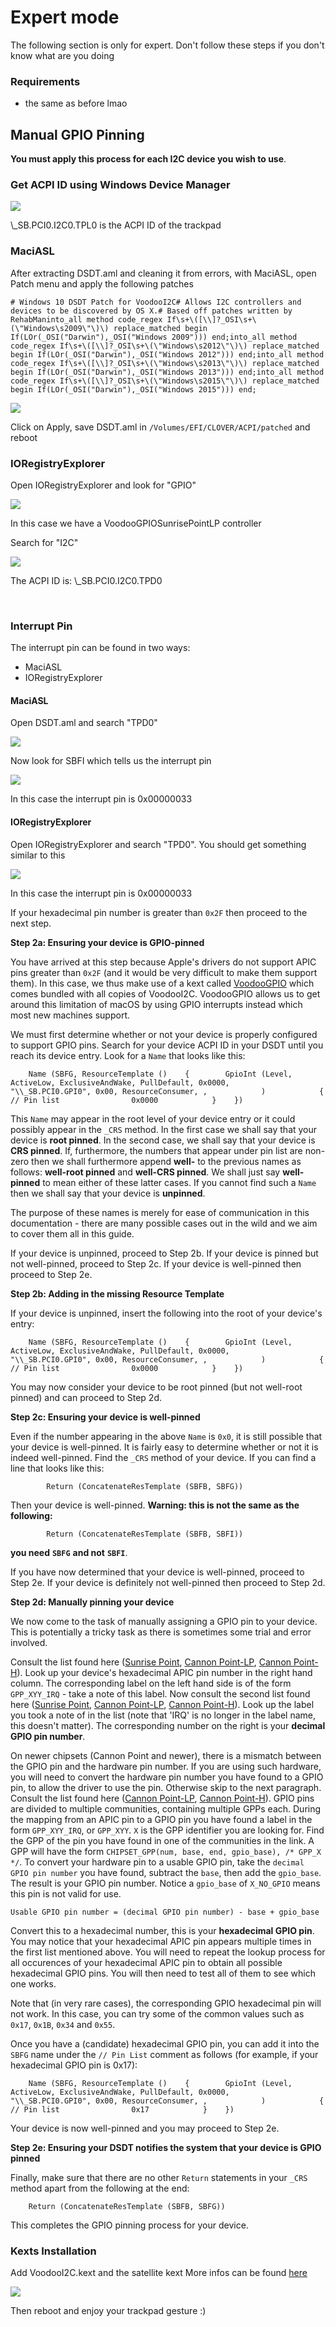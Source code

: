 # Expert mode

The following section is only for expert. Don't follow these steps if you don't know what are you doing

### Requirements <a id="requirements"></a>

* the same as before lmao

## Manual GPIO Pinning <a id="manual-gpio-pinning"></a>

**You must apply this process for each I2C device you wish to use**.

### Get ACPI ID using Windows Device Manager <a id="get-acpi-id-using-windows-device-manager"></a>

![](https://blobscdn.gitbook.com/v0/b/gitbook-28427.appspot.com/o/assets%2F-Lz9HmN8eqkDm_mnJR3I%2F-LzImQenF-Cog1yCLqaL%2F-LzImy5wO7m868iNrnLE%2Fimage.png?alt=media&token=108a99b1-2888-4339-8106-b007260e21f2)

\\_SB.PCI0.I2C0.TPL0 is the ACPI ID of the trackpad

### MaciASL <a id="maciasl"></a>

After extracting DSDT.aml and cleaning it from errors, with MaciASL, open Patch menu and apply the following patches

```text
# Windows 10 DSDT Patch for VoodooI2C# Allows I2C controllers and devices to be discovered by OS X.# Based off patches written by RehabMan​into_all method code_regex If\s+\([\\]?_OSI\s+\(\"Windows\s2009\"\)\) replace_matched begin If(LOr(_OSI("Darwin"),_OSI("Windows 2009"))) end;into_all method code_regex If\s+\([\\]?_OSI\s+\(\"Windows\s2012\"\)\) replace_matched begin If(LOr(_OSI("Darwin"),_OSI("Windows 2012"))) end;into_all method code_regex If\s+\([\\]?_OSI\s+\(\"Windows\s2013\"\)\) replace_matched begin If(LOr(_OSI("Darwin"),_OSI("Windows 2013"))) end;into_all method code_regex If\s+\([\\]?_OSI\s+\(\"Windows\s2015\"\)\) replace_matched begin If(LOr(_OSI("Darwin"),_OSI("Windows 2015"))) end;        
```

![](https://blobscdn.gitbook.com/v0/b/gitbook-28427.appspot.com/o/assets%2F-Lz9HmN8eqkDm_mnJR3I%2F-LzI_kiUfZn2d5fK0Ufq%2F-LzIaKrHrrtz4w43iI2Q%2Fimage.png?alt=media&token=26436759-812d-40ac-8b67-f4610ea85997)

Click on Apply, save DSDT.aml in `/Volumes/EFI/CLOVER/ACPI/patched` and reboot

### IORegistryExplorer <a id="ioregistryexplorer"></a>

Open IORegistryExplorer and look for "GPIO"

![](https://blobscdn.gitbook.com/v0/b/gitbook-28427.appspot.com/o/assets%2F-Lz9HmN8eqkDm_mnJR3I%2F-LzIkYSnxEBkM1yuqNmt%2F-LzIkxF099BV_Lh11PE4%2Fimage.png?alt=media&token=9641aa87-1cf5-4531-8142-1c2c231ba20e)

In this case we have a VoodooGPIOSunrisePointLP controller

Search for "I2C"

![](https://blobscdn.gitbook.com/v0/b/gitbook-28427.appspot.com/o/assets%2F-Lz9HmN8eqkDm_mnJR3I%2F-LzImQenF-Cog1yCLqaL%2F-LzInyddlEGKIZzyQEKW%2Fimage.png?alt=media&token=9db39853-284b-44f0-b716-e951c028e3c9)

The ACPI ID is: \\_SB.PCI0.I2C0.TPD0

​

### Interrupt Pin <a id="interrupt-pin"></a>

The interrupt pin can be found in two ways:

* MaciASL
* IORegistryExplorer

#### MaciASL <a id="maciasl-1"></a>

Open DSDT.aml and search "TPD0"

![](https://blobscdn.gitbook.com/v0/b/gitbook-28427.appspot.com/o/assets%2F-Lz9HmN8eqkDm_mnJR3I%2F-LzImQenF-Cog1yCLqaL%2F-LzIoikKbBWLemkDbWdN%2Fimage.png?alt=media&token=c2282d22-502c-4c54-9370-cfb11948149f)

Now look for SBFI which tells us the interrupt pin

![](https://blobscdn.gitbook.com/v0/b/gitbook-28427.appspot.com/o/assets%2F-Lz9HmN8eqkDm_mnJR3I%2F-LzImQenF-Cog1yCLqaL%2F-LzIoqV50dj4WWwcI0Te%2Fimage.png?alt=media&token=4902ce29-9b17-4bc6-84e0-22ecfa6dc91e)

In this case the interrupt pin is 0x00000033

#### IORegistryExplorer <a id="ioregistryexplorer-1"></a>

Open IORegistryExplorer and search "TPD0". You should get something similar to this

![](https://blobscdn.gitbook.com/v0/b/gitbook-28427.appspot.com/o/assets%2F-Lz9HmN8eqkDm_mnJR3I%2F-LzImQenF-Cog1yCLqaL%2F-LzIpezSJCSXDjLpnUqM%2Fimage.png?alt=media&token=8954a194-0317-4e4f-a9f6-8dd345cd9eab)

In this case the interrupt pin is 0x00000033

If your hexadecimal pin number is greater than `0x2F` then proceed to the next step.

 **Step 2a: Ensuring your device is GPIO-pinned**

You have arrived at this step because Apple's drivers do not support APIC pins greater than `0x2F` \(and it would be very difficult to make them support them\). In this case, we thus make use of a kext called [VoodooGPIO](https://github.com/coolstar/VoodooGPIO) which comes bundled with all copies of VoodooI2C. VoodooGPIO allows us to get around this limitation of macOS by using GPIO interrupts instead which most new machines support.

We must first determine whether or not your device is properly configured to support GPIO pins. Search for your device ACPI ID in your DSDT until you reach its device entry. Look for a `Name` that looks like this:

```text
    Name (SBFG, ResourceTemplate ()    {        GpioInt (Level, ActiveLow, ExclusiveAndWake, PullDefault, 0x0000,            "\\_SB.PCI0.GPI0", 0x00, ResourceConsumer, ,            )            {   // Pin list                0x0000            }    })
```

This `Name` may appear in the root level of your device entry or it could possibly appear in the `_CRS` method. In the first case we shall say that your device is **root pinned**. In the second case, we shall say that your device is **CRS pinned**. If, furthermore, the numbers that appear under pin list are non-zero then we shall furthermore append **well-** to the previous names as follows: **well-root pinned** and **well-CRS pinned**. We shall just say **well-pinned** to mean either of these latter cases. If you cannot find such a `Name` then we shall say that your device is **unpinned**.

The purpose of these names is merely for ease of communication in this documentation - there are many possible cases out in the wild and we aim to cover them all in this guide.

If your device is unpinned, proceed to Step 2b. If your device is pinned but not well-pinned, proceed to Step 2c. If your device is well-pinned then proceed to Step 2e.

**Step 2b: Adding in the missing Resource Template**

If your device is unpinned, insert the following into the root of your device's entry:

```text
    Name (SBFG, ResourceTemplate ()    {        GpioInt (Level, ActiveLow, ExclusiveAndWake, PullDefault, 0x0000,            "\\_SB.PCI0.GPI0", 0x00, ResourceConsumer, ,            )            {   // Pin list                0x0000            }    })
```

You may now consider your device to be root pinned \(but not well-root pinned\) and can proceed to Step 2d.

**Step 2c: Ensuring your device is well-pinned**

Even if the number appearing in the above `Name` is `0x0`, it is still possible that your device is well-pinned. It is fairly easy to determine whether or not it is indeed well-pinned. Find the `_CRS` method of your device. If you can find a line that looks like this:

```text
        Return (ConcatenateResTemplate (SBFB, SBFG))
```

Then your device is well-pinned. **Warning: this is not the same as the following:**

```text
        Return (ConcatenateResTemplate (SBFB, SBFI))
```

**you need** **`SBFG`** **and not** **`SBFI`**.

If you have now determined that your device is well-pinned, proceed to Step 2e. If your device is definitely not well-pinned then proceed to Step 2d.

**Step 2d: Manually pinning your device**

We now come to the task of manually assigning a GPIO pin to your device. This is potentially a tricky task as there is sometimes some trial and error involved.

Consult the list found here \([Sunrise Point](https://github.com/coreboot/coreboot/blob/master/src/soc/intel/skylake/include/soc/gpio_defs.h#L43), [Cannon Point-LP](https://github.com/coreboot/coreboot/blob/master/src/soc/intel/cannonlake/include/soc/gpio_defs.h#L42), [Cannon Point-H](https://github.com/coreboot/coreboot/blob/master/src/soc/intel/cannonlake/include/soc/gpio_defs_cnp_h.h#L42)\). Look up your device's hexadecimal APIC pin number in the right hand column. The corresponding label on the left hand side is of the form `GPP_XYY_IRQ` - take a note of this label. Now consult the second list found here \([Sunrise Point](https://github.com/coreboot/coreboot/blob/master/src/soc/intel/skylake/include/soc/gpio_soc_defs.h#L37), [Cannon Point-LP](https://github.com/coreboot/coreboot/blob/master/src/soc/intel/cannonlake/include/soc/gpio_soc_defs.h#L45), [Cannon Point-H](https://github.com/coreboot/coreboot/blob/master/src/soc/intel/cannonlake/include/soc/gpio_soc_defs_cnp_h.h#L40)\). Look up the label you took a note of in the list \(note that 'IRQ' is no longer in the label name, this doesn't matter\). The corresponding number on the right is your **decimal GPIO pin number**.

On newer chipsets \(Cannon Point and newer\), there is a mismatch between the GPIO pin and the hardware pin number. If you are using such hardware, you will need to convert the hardware pin number you have found to a GPIO pin, to allow the driver to use the pin. Otherwise skip to the next paragraph. Consult the list found here \([Cannon Point-LP](https://github.com/coolstar/VoodooGPIO/blob/master/VoodooGPIO/CannonLake-LP/VoodooGPIOCannonLakeLP.hpp#L366), [Cannon Point-H](https://github.com/coolstar/VoodooGPIO/blob/master/VoodooGPIO/CannonLake-H/VoodooGPIOCannonLakeH.hpp#L414)\). GPIO pins are divided to multiple communities, containing multiple GPPs each. During the mapping from an APIC pin to a GPIO pin you have found a label in the form `GPP_XYY_IRQ`, or `GPP_XYY`. `X` is the GPP identifier you are looking for. Find the GPP of the pin you have found in one of the communities in the link. A GPP will have the form `CHIPSET_GPP(num, base, end, gpio_base), /* GPP_X */`. To convert your hardware pin to a usable GPIO pin, take the `decimal GPIO pin number` you have found, subtract the `base`, then add the `gpio_base`. The result is your GPIO pin number. Notice a `gpio_base` of `X_NO_GPIO` means this pin is not valid for use.

`Usable GPIO pin number = (decimal GPIO pin number) - base + gpio_base`

Convert this to a hexadecimal number, this is your **hexadecimal GPIO pin**. You may notice that your hexadecimal APIC pin appears multiple times in the first list mentioned above. You will need to repeat the lookup process for all occurences of your hexadecimal APIC pin to obtain all possible hexadecimal GPIO pins. You will then need to test all of them to see which one works.

Note that \(in very rare cases\), the corresponding GPIO hexadecimal pin will not work. In this case, you can try some of the common values such as `0x17`, `0x1B`, `0x34` and `0x55`.

Once you have a \(candidate\) hexadecimal GPIO pin, you can add it into the `SBFG` name under the `// Pin List` comment as follows \(for example, if your hexadecimal GPIO pin is 0x17\):

```text
    Name (SBFG, ResourceTemplate ()    {        GpioInt (Level, ActiveLow, ExclusiveAndWake, PullDefault, 0x0000,            "\\_SB.PCI0.GPI0", 0x00, ResourceConsumer, ,            )            {   // Pin list                0x17            }    })
```

Your device is now well-pinned and you may proceed to Step 2e.

**Step 2e: Ensuring your DSDT notifies the system that your device is GPIO pinned**

Finally, make sure that there are no other `Return` statements in your `_CRS` method apart from the following at the end:

```text
    Return (ConcatenateResTemplate (SBFB, SBFG))
```

This completes the GPIO pinning process for your device.

### Kexts Installation <a id="kexts-installation"></a>

Add VoodooI2C.kext and the satellite kext More infos can be found [here](https://voodooi2c.github.io/#Satellite%20Kexts/Satellite%20Kexts)​

![](https://blobscdn.gitbook.com/v0/b/gitbook-28427.appspot.com/o/assets%2F-Lz9HmN8eqkDm_mnJR3I%2F-LzIkYSnxEBkM1yuqNmt%2F-LzIll1t8iqjFJo4jJjR%2Fimage.png?alt=media&token=c94e2b62-fc8a-4c08-b57b-48f395f84898)

Then reboot and enjoy your trackpad gesture :\)

### ​ <a id="undefined"></a>

